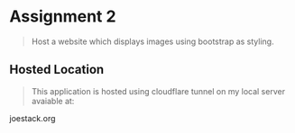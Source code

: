 # Assignment 2

> Host a website which displays images using bootstrap as styling.

## Hosted Location

> This application is hosted using cloudflare tunnel on my local server avaiable at: 

joestack.org
